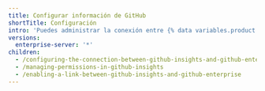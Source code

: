 ```yaml
---
title: Configurar información de GitHub
shortTitle: Configuración
intro: 'Puedes administrar la conexión entre {% data variables.product.prodname_insights %} Y {% data variables.product.prodname_enterprise %}, y administrar permisos para los usuarios de {% data variables.product.prodname_insights %}.'
versions:
  enterprise-server: '*'
children:
  - /configuring-the-connection-between-github-insights-and-github-enterprise
  - /managing-permissions-in-github-insights
  - /enabling-a-link-between-github-insights-and-github-enterprise
---
```


